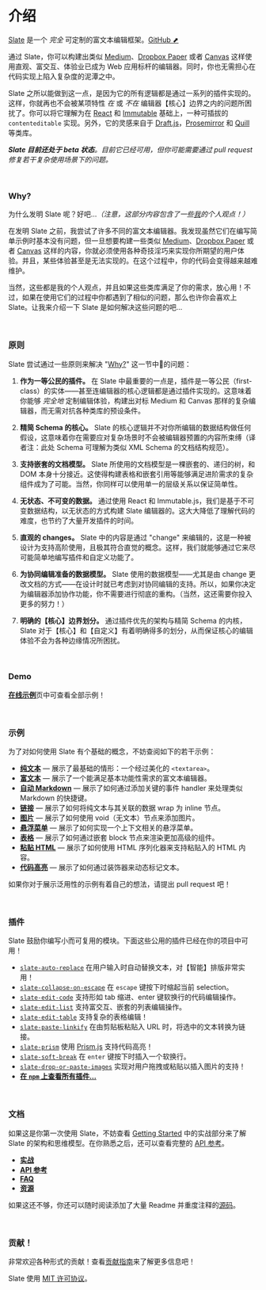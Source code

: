 
# 介绍

[Slate](http://slatejs.org) 是一个 _完全_ 可定制的富文本编辑框架。[GitHub ⬈](https://github.com/ianstormtaylor/slate)

通过 Slate，你可以构建出类似 [Medium](https://medium.com/)、[Dropbox Paper](https://www.dropbox.com/paper) 或者 [Canvas](https://usecanvas.com/) 这样使用直观、富交互、体验业已成为 Web 应用标杆的编辑器。同时，你也无需担心在代码实现上陷入复杂度的泥潭之中。

Slate 之所以能做到这一点，是因为它的所有逻辑都是通过一系列的插件实现的。这样，你就再也不会被某项特性 _在_ 或 _不在_ 编辑器【核心】边界之内的问题所困扰了。你可以将它理解为在 [React](https://facebook.github.io/react/) 和 [Immutable](https://facebook.github.io/immutable-js/) 基础上，一种可插拔的 `contenteditable` 实现。另外，它的灵感来自于 [Draft.js](https://facebook.github.io/draft-js/)，[Prosemirror](http://prosemirror.net/) 和 [Quill](http://quilljs.com/) 等类库。

_**Slate 目前还处于 beta 状态**。目前它已经可用，但你可能需要通过 pull request 修复若干复杂使用场景下的问题。_

<br/>

### Why?

为什么发明 Slate 呢？好吧…_（注意，这部分内容包含了一些[我](https://github.com/ianstormtaylor)的个人观点！）_

在发明 Slate 之前，我尝试了许多不同的富文本编辑器。我发现虽然它们在编写简单示例时基本没有问题，但一旦想要构建一些类似 [Medium](https://medium.com/)、[Dropbox Paper](https://www.dropbox.com/paper) 或者 [Canvas](https://usecanvas.com/) 这样的内容，你就必须使用各种奇技淫巧来实现你所期望的用户体验。并且，某些体验甚至是无法实现的。在这个过程中，你的代码会变得越来越难维护。

当然，这些都是我的个人观点，并且如果这些类库满足了你的需求，放心用！不过，如果在使用它们的过程中你都遇到了相似的问题，那么也许你会喜欢上 Slate。让我来介绍一下 Slate 是如何解决这些问题的吧…


<br/>

### 原则

Slate 尝试通过一些原则来解决 "[Why?](#why)" 这一节中的问题：

1. **作为一等公民的插件。** 在 Slate 中最重要的一点是，插件是一等公民（first-class）的实体——甚至连编辑器的核心逻辑都是通过插件实现的。这意味着你能够 _完全地_ 定制编辑体验，构建出对标 Medium 和 Canvas 那样的复杂编辑器，而无需对抗各种类库的预设条件。

2. **精简 Schema 的核心。** Slate 的核心逻辑并不对你所编辑的数据结构做任何假设，这意味着你在需要应对复杂场景时不会被编辑器预置的内容所束缚（译者注：此处 Schema 可理解为类似 XML Schema 的文档结构规范）。

3. **支持嵌套的文档模型。** Slate 所使用的文档模型是一棵嵌套的、递归的树，和 DOM 本身十分接近。这使得构建表格和嵌套引用等能够满足进阶需求的复杂组件成为了可能。当然，你同样可以使用单一的层级关系以保证简单性。

4. **无状态、不可变的数据。** 通过使用 React 和 Immutable.js，我们是基于不可变数据结构，以无状态的方式构建 Slate 编辑器的。这大大降低了理解代码的难度，也节约了大量开发插件的时间。

5. **直观的 changes。** Slate 中的内容是通过 "change" 来编辑的，这是一种被设计为支持高阶使用，且极其符合直觉的概念。这样，我们就能够通过它来尽可能简单地编写插件和自定义功能了。

6. **为协同编辑准备的数据模型。** Slate 使用的数据模型——尤其是由 change 更改文档的方式——在设计时就已考虑到对协同编辑的支持。所以，如果你决定为编辑器添加协作功能，你不需要进行彻底的重构。（当然，这还需要你投入更多的努力！）

7. **明确的【核心】边界划分。** 通过插件优先的架构与精简 Schema 的内核，Slate 对于【核心】和【自定义】有着明确得多的划分，从而保证核心的编辑体验不会为各种边缘情况所困扰。

<br/>

### Demo

[**在线示例**](http://slatejs.org)页中可查看全部示例！


<br/>

### 示例

为了对如何使用 Slate 有个基础的概念，不妨查阅如下的若干示例：

- [**纯文本**](https://github.com/ianstormtaylor/slate/tree/master/examples/plain-text) — 展示了最基础的情形：一个经过美化的 `<textarea>`。
- [**富文本**](https://github.com/ianstormtaylor/slate/tree/master/examples/rich-text) — 展示了一个能满足基本功能性需求的富文本编辑器。
- [**自动 Markdown**](https://github.com/ianstormtaylor/slate/tree/master/examples/markdown-preview) — 展示了如何通过添加关键的事件 handler 来处理类似 Markdown 的快捷键。
- [**链接**](https://github.com/ianstormtaylor/slate/tree/master/examples/links) — 展示了如何将纯文本与其关联的数据 wrap 为 inline 节点。 
- [**图片**](https://github.com/ianstormtaylor/slate/tree/master/examples/images) — 展示了如何使用 void（无文本）节点来添加图片。
- [**悬浮菜单**](https://github.com/ianstormtaylor/slate/tree/master/examples/hovering-menu) — 展示了如何实现一个上下文相关的悬浮菜单。
- [**表格**](https://github.com/ianstormtaylor/slate/tree/master/examples/tables) — 展示了如何通过嵌套 block 节点来渲染更加高级的组件。
- [**粘贴 HTML**](https://github.com/ianstormtaylor/slate/tree/master/examples/paste-html) — 展示了如何使用 HTML 序列化器来支持粘贴入的 HTML 内容。
- [**代码高亮**](https://github.com/ianstormtaylor/slate/tree/master/examples/code-highlighting) — 展示了如何通过装饰器来动态标记文本。

如果你对于展示泛用性的示例有着自己的想法，请提出 pull request 吧！


<br/>

### 插件

Slate 鼓励你编写小而可复用的模块。下面这些公用的插件已经在你的项目中可用！

- [`slate-auto-replace`](https://github.com/ianstormtaylor/slate-auto-replace) 在用户输入时自动替换文本，对【智能】排版非常实用！
- [`slate-collapse-on-escape`](https://github.com/ianstormtaylor/slate-collapse-on-escape) 在 `escape` 键按下时缩起当前 selection。
- [`slate-edit-code`](https://github.com/GitbookIO/slate-edit-code) 支持形如 tab 缩进、enter 键软换行的代码编辑操作。
- [`slate-edit-list`](https://github.com/GitbookIO/slate-edit-list) 支持富交互、嵌套的列表编辑操作。
- [`slate-edit-table`](https://github.com/GitbookIO/slate-edit-table) 支持复杂的表格编辑！
- [`slate-paste-linkify`](https://github.com/ianstormtaylor/slate-paste-linkify) 在由剪贴板粘贴入 URL 时，将选中的文本转换为链接。
- [`slate-prism`](https://github.com/GitbookIO/slate-prism) 使用 [Prism.js](http://prismjs.com/) 支持代码高亮！
- [`slate-soft-break`](https://github.com/ianstormtaylor/slate-soft-break) 在 `enter` 键按下时插入一个软换行。
- [`slate-drop-or-paste-images`](https://github.com/ianstormtaylor/slate-drop-or-paste-images) 实现对用户拖拽或粘贴以插入图片的支持！
- [**在 `npm` 上查看所有插件...**](https://www.npmjs.com/browse/keyword/slate)

<br/>

### 文档

<!-- TODO 更新文档链接至中文页 -->

如果这是你第一次使用 Slate，不妨查看 [Getting Started](http://docs.slatejs.org/walkthroughs/installing-slate.html) 中的实战部分来了解 Slate 的架构和思维模型。在你熟悉之后，还可以查看完整的 [API 参考](http://docs.slatejs.org/reference/slate-react/editor.html)。

- [**实战**](http://docs.slatejs.org/walkthroughs/installing-slate.html)
- [**API 参考**](http://docs.slatejs.org/reference/slate-react/editor.html)
- [**FAQ**](http://docs.slatejs.org/general/faq.html)
- [**资源**](http://docs.slatejs.org/general/resources.html)

如果这还不够，你还可以随时阅读添加了大量 Readme 并重度注释的[源码](./src)。


<br/>

### 贡献！

非常欢迎各种形式的贡献！查看[贡献指南](./Contributing.md)来了解更多信息吧！

Slate 使用 [MIT 许可协议](./License.md)。
